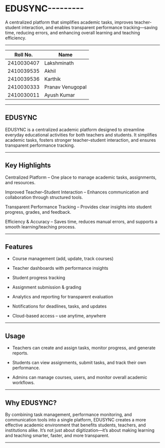 # EDUSYNC---------


A centralized platform that simplifies academic tasks, improves teacher-student interaction, and enables transparent performance tracking—saving time, reducing errors, and enhancing overall learning and teaching efficiency.

---------------------------------------------------------------------------------------------------------

| Roll No.   | Name             |
|------------|------------------|
| 2410030407 | Lakshminath      |
| 2410039535 | Akhil            |
| 2410039536 | Karthik          |
| 2410030333 | Pranav Venugopal |
| 2410030011 | Ayush Kumar      |

---------------------------------------------------------------------------------------------------------

EDUSYNC
-------

EDUSYNC is a centralized academic platform designed to streamline everyday educational activities for both teachers and students. It simplifies academic tasks, fosters stronger teacher–student interaction, and ensures transparent performance tracking.

---------------------------------------------------------------------------------------------------------

 Key Highlights
--------------

Centralized Platform – One place to manage academic tasks, assignments, and resources.

Improved Teacher–Student Interaction – Enhances communication and collaboration through structured tools.

Transparent Performance Tracking – Provides clear insights into student progress, grades, and feedback.

Efficiency & Accuracy – Saves time, reduces manual errors, and supports a smooth learning/teaching process.

---------------------------------------------------------------------------------------------------------

Features
--------

* Course management (add, update, track courses)

* Teacher dashboards with performance insights

* Student progress tracking

* Assignment submission & grading

* Analytics and reporting for transparent evaluation

* Notifications for deadlines, tasks, and updates

* Cloud-based access – use anytime, anywhere

---------------------------------------------------------------------------------------------------------

Usage
-----

* Teachers can create and assign tasks, monitor progress, and generate reports.

* Students can view assignments, submit tasks, and track their own performance.

* Admins can manage courses, users, and monitor overall academic workflows.

---------------------------------------------------------------------------------------------------------

 Why EDUSYNC?
-------------

By combining task management, performance monitoring, and communication tools into a single platform, EDUSYNC creates a more effective academic environment that benefits students, teachers, and institutions alike. It’s not just about digitization—it’s about making learning and teaching smarter, faster, and more transparent.

---------------------------------------------------------------------------------------------------------
